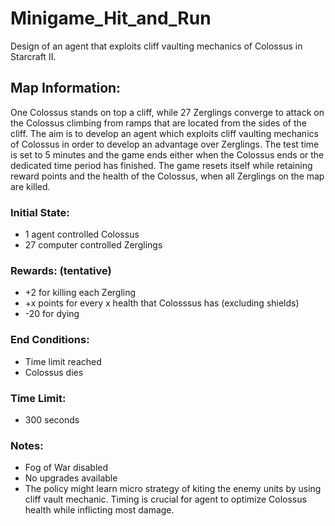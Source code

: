 # Minigame_Hit_and_Run
Design of an agent that exploits cliff vaulting mechanics of Colossus in Starcraft II.  



## Map Information:

One Colossus stands on top a cliff, while 27 Zerglings converge to attack on the Colossus climbing from ramps that are located from the sides of the cliff. The aim is to develop an agent which exploits cliff vaulting mechanics of Colossus in order to develop an advantage over Zerglings. The test time is set to 5 minutes and the game ends either when the Colossus ends or the dedicated time period has finished. The game resets itself while retaining reward points and the health of the Colossus, when all Zerglings on the map are killed.

### Initial State:
- 1 agent controlled Colossus
- 27 computer controlled Zerglings

### Rewards: (tentative)
+ +2 for killing each Zergling
+ +x points for every x health that Colosssus has (excluding shields)
+ -20 for dying

### End Conditions:
- Time limit reached
- Colossus dies

### Time Limit:
- 300 seconds

### Notes:
- Fog of War disabled
- No upgrades available
- The policy might learn micro strategy of kiting the enemy units by using cliff vault mechanic. Timing is crucial for agent to optimize Colossus health while inflicting most damage.
